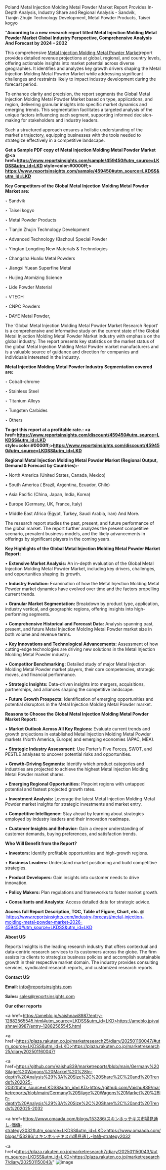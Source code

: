 Poland Metal Injection Molding Metal Powder Market Report Provides In-Depth Analysis, Industry Share and Regional Analysis - Sandvik, Tianjin Zhujin Technology Development, Metal Powder Products, Taisei kogyo

"<strong>According to a new research report titled Metal Injection Molding Metal Powder Market Global Industry Perspective, Comprehensive Analysis And Forecast by 2024 – 2032</strong>

This comprehensive <a href=https://www.reportsinsights.com/sample/459450>Metal Injection Molding Metal Powder Market</a>report provides detailed revenue projections at global, regional, and country levels, offering actionable insights into market potential across diverse geographies. It identifies and analyzes key growth drivers shaping the Metal Injection Molding Metal Powder Market while addressing significant challenges and restraints likely to impact industry development during the forecast period.

To enhance clarity and precision, the report segments the Global Metal Injection Molding Metal Powder Market based on type, applications, and region, delivering granular insights into specific market dynamics and emerging trends. This segmentation facilitates a targeted analysis of the unique factors influencing each segment, supporting informed decision-making for stakeholders and industry leaders.

Such a structured approach ensures a holistic understanding of the market's trajectory, equipping businesses with the tools needed to strategize effectively in a competitive landscape.

<strong>Get a Sample PDF copy of Metal Injection Molding Metal Powder Market </strong><strong>@<a href=https://www.reportsinsights.com/sample/459450#utm_source=LKDSS&utm_id=LKD style=color:#0000ff;> https://www.reportsinsights.com/sample/459450#utm_source=LKDSS&utm_id=LKD</a></strong></font>

<strong>Key Competitors of the Global Metal Injection Molding Metal Powder Market are:</strong>

‣ Sandvik

‣ Taisei kogyo

‣ Metal Powder Products

‣ Tianjin Zhujin Technology Development

‣ Advanced Technology (Bazhou) Special Powder

‣ Yingtan Longding New Materials & Technologies

‣ Changsha Hualiu Metal Powders

‣ Jiangxi Yuean Superfine Metal

‣ Huijing Atomizing Science

‣ Lide Powder Material

‣ VTECH

‣ CNPC Powders

‣ DAYE Metal Powder,

The ‘Global Metal Injection Molding Metal Powder Market Research Report’ is a comprehensive and informative study on the current state of the Global Metal Injection Molding Metal Powder Market industry with emphasis on the global industry. The report presents key statistics on the market status of the global Metal Injection Molding Metal Powder market manufacturers and is a valuable source of guidance and direction for companies and individuals interested in the industry.

<strong>Metal Injection Molding Metal Powder Industry Segmentation covered are:</strong>

‣ Cobalt-chrome

‣ Stainless Steel

‣ Titanium Alloys

‣ Tungsten Carbides

‣ Others

<strong>To get this report at a profitable rate.: <a href=https://www.reportsinsights.com/discount/459450#utm_source=LKDSS&utm_id=LKD style=color:#0000ff;>https://www.reportsinsights.com/discount/459450#utm_source=LKDSS&utm_id=LKD</a></strong></font>

<strong>Regional Metal Injection Molding Metal Powder Market (Regional Output, Demand &amp; Forecast by Countries):-</strong>

• North America (United States, Canada, Mexico)

• South America ( Brazil, Argentina, Ecuador, Chile)

• Asia Pacific (China, Japan, India, Korea)

• Europe (Germany, UK, France, Italy)

• Middle East Africa (Egypt, Turkey, Saudi Arabia, Iran) And More.

The research report studies the past, present, and future performance of the global market. The report further analyzes the present competitive scenario, prevalent business models, and the likely advancements in offerings by significant players in the coming years.

<strong>Key Highlights of the Global Metal Injection Molding Metal Powder Market Report:</strong>

• <strong>Extensive Market Analysis:</strong> An in-depth evaluation of the Global Metal Injection Molding Metal Powder Market, including key drivers, challenges, and opportunities shaping its growth.

• <strong>Industry Evolution:</strong> Examination of how the Metal Injection Molding Metal Powder market dynamics have evolved over time and the factors propelling current trends.

• <strong>Granular Market Segmentation:</strong> Breakdown by product type, application, industry vertical, and geographic regions, offering insights into high-performing segments.

• <strong>Comprehensive Historical and Forecast Data:</strong> Analysis spanning past, present, and future Metal Injection Molding Metal Powder market size in both volume and revenue terms.

• <strong>Key Innovations and Technological Advancements:</strong> Assessment of how cutting-edge technologies are driving new solutions in the Metal Injection Molding Metal Powder industry.

• <strong>Competitor Benchmarking:</strong> Detailed study of major Metal Injection Molding Metal Powder market players, their core competencies, strategic moves, and financial performance.

• <strong>Strategic Insights:</strong> Data-driven insights into mergers, acquisitions, partnerships, and alliances shaping the competitive landscape.

• <strong>Future Growth Prospects:</strong> Identification of emerging opportunities and potential disruptors in the Metal Injection Molding Metal Powder market.

<strong>Reasons to Choose the Global Metal Injection Molding Metal Powder Market Report:</strong>

• <strong>Market Outlook Across All Key Regions:</strong> Evaluate current trends and growth projections in established Metal Injection Molding Metal Powder markets (North America, Europe) and emerging economies (APAC, MEA).

• <strong>Strategic Industry Assessment:</strong> Use Porter’s Five Forces, SWOT, and PESTLE analyses to uncover potential risks and opportunities.

• <strong>Growth-Driving Segments:</strong> Identify which product categories and industries are projected to achieve the highest Metal Injection Molding Metal Powder market shares.

• <strong>Emerging Regional Opportunities:</strong> Pinpoint regions with untapped potential and fastest projected growth rates.

• <strong>Investment Analysis:</strong> Leverage the latest Metal Injection Molding Metal Powder market insights for strategic investments and market entry.

• <strong>Competitive Intelligence:</strong> Stay ahead by learning about strategies employed by industry leaders and their innovation roadmaps.

• <strong>Customer Insights and Behavior:</strong> Gain a deeper understanding of customer demands, buying preferences, and satisfaction trends.

<strong>Who Will Benefit from the Report?</strong>

• <strong>Investors:</strong> Identify profitable opportunities and high-growth regions.

• <strong>Business Leaders:</strong> Understand market positioning and build competitive strategies.

• <strong>Product Developers:</strong> Gain insights into customer needs to drive innovation.

• <strong>Policy Makers:</strong> Plan regulations and frameworks to foster market growth.

• <strong>Consultants and Analysts:</strong> Access detailed data for strategic advice.
</ul>
<strong>Access full Report Description, TOC, Table of Figure, Chart, etc. </strong>@  <a href=https://www.reportsinsights.com/industry-forecast/metal-injection-molding-metal-powder-market-2026-459450#utm_source=LKDSS&utm_id=LKD style=color:#0000ff;>https://www.reportsinsights.com/industry-forecast/metal-injection-molding-metal-powder-market-2026-459450#utm_source=LKDSS&utm_id=LKD</a></font>

<strong><strong>About US</strong>:</strong>

Reports Insights is the leading research industry that offers contextual and data-centric research services to its customers across the globe. The firm assists its clients to strategize business policies and accomplish sustainable growth in their respective market domain. The industry provides consulting services, syndicated research reports, and customized research reports.

<strong>Contact US:</strong>

<p class=""""><b>Email:</b> <a href=mailto:info@reportsinsights.com>info@reportsinsights.com</a></p>
<p class=""""><b>Sales:</b> <a href=mailto:sales@reportsinsights.com>sales@reportsinsights.com</a></p>

<strong>Our other reports</strong>

<a href=https://ameblo.jp/vaishnavi8987/entry-12882565545.html#utm_source=LKDSS&utm_id=LKD>https://ameblo.jp/vaishnavi8987/entry-12882565545.html</a>

<a href=https://plaza.rakuten.co.jp/marketresearch25/diary/202501160047/#utm_source=LKDSS&utm_id=LKD>https://plaza.rakuten.co.jp/marketresearch25/diary/202501160047/</a>

<a href=https://github.com/Vaishu839/marketreports/blob/main/Germany%20Silage%20Wagons%20Market%20%28In-depth%20Analysis%29%3A%20Size%2C%20Share%2C%20and%20Trends%202025-2032#utm_source=LKDSS&utm_id=LKD>https://github.com/Vaishu839/marketreports/blob/main/Germany%20Silage%20Wagons%20Market%20%28In-depth%20Analysis%29%3A%20Size%2C%20Share%2C%20and%20Trends%202025-2032</a>

<a href=https://www.omaada.com/blogs/153286/スキンホッチキス市場見通し-価値-strategy2032#utm_source=LKDSS&utm_id=LKD>https://www.omaada.com/blogs/153286/スキンホッチキス市場見通し-価値-strategy2032</a>

<a href=https://plaza.rakuten.co.jp/marketresearch7/diary/202501150043/#utm_source=LKDSS&utm_id=LKD>https://plaza.rakuten.co.jp/marketresearch7/diary/202501150043/</a>"
![image](https://github.com/user-attachments/assets/bd14b940-1f41-408f-a3d7-d4a92c850045)

